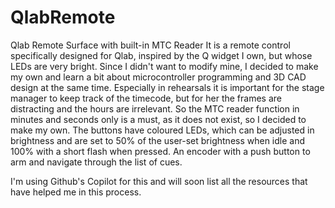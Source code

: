 # QlabRemote
Qlab Remote Surface with built-in MTC Reader
It is a remote control specifically designed for Qlab, inspired by the Q widget I own, but whose LEDs are very bright. Since I didn't want to modify mine, I decided to make my own and learn a bit about microcontroller programming and 3D CAD design at the same time.
Especially in rehearsals it is important for the stage manager to keep track of the timecode, but for her the frames are distracting and the hours are irrelevant. So the MTC reader function in minutes and seconds only is a must, as it does not exist, so I decided to make my own.
The buttons have coloured LEDs, which can be adjusted in brightness and are set to 50% of the user-set brightness when idle and 100% with a short flash when pressed.
An encoder with a push button to arm and navigate through the list of cues.

I'm using Github's Copilot for this and will soon list all the resources that have helped me in this process.
